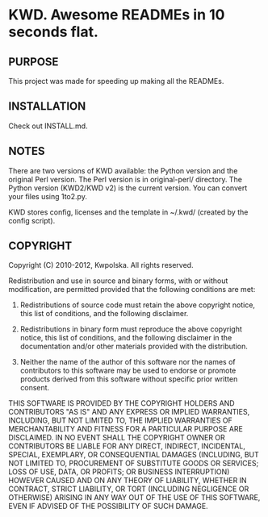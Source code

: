 KWD.  Awesome READMEs in 10 seconds flat.
==============

PURPOSE
-------
This project was made for speeding up making all the READMEs.

INSTALLATION
------------
Check out INSTALL.md.

NOTES
-----
There are two versions of KWD available: the Python version and the
original Perl version.  The Perl version is in original-perl/
directory.  The Python version (KWD2/KWD v2) is the current version.
You can convert your files using 1to2.py.

KWD stores config, licenses and the template in ~/.kwd/ (created by
the config script).

COPYRIGHT
---------
Copyright (C) 2010-2012, Kwpolska.
All rights reserved.

Redistribution and use in source and binary forms, with or without
modification, are permitted provided that the following conditions are
met:

1. Redistributions of source code must retain the above copyright
   notice, this list of conditions, and the following disclaimer.

2. Redistributions in binary form must reproduce the above copyright
   notice, this list of conditions, and the following disclaimer in the
   documentation and/or other materials provided with the distribution.

3. Neither the name of the author of this software nor the names of
   contributors to this software may be used to endorse or promote
   products derived from this software without specific prior written
   consent.

THIS SOFTWARE IS PROVIDED BY THE COPYRIGHT HOLDERS AND CONTRIBUTORS
"AS IS" AND ANY EXPRESS OR IMPLIED WARRANTIES, INCLUDING, BUT NOT
LIMITED TO, THE IMPLIED WARRANTIES OF MERCHANTABILITY AND FITNESS FOR
A PARTICULAR PURPOSE ARE DISCLAIMED.  IN NO EVENT SHALL THE COPYRIGHT
OWNER OR CONTRIBUTORS BE LIABLE FOR ANY DIRECT, INDIRECT, INCIDENTAL,
SPECIAL, EXEMPLARY, OR CONSEQUENTIAL DAMAGES (INCLUDING, BUT NOT
LIMITED TO, PROCUREMENT OF SUBSTITUTE GOODS OR SERVICES; LOSS OF USE,
DATA, OR PROFITS; OR BUSINESS INTERRUPTION) HOWEVER CAUSED AND ON ANY
THEORY OF LIABILITY, WHETHER IN CONTRACT, STRICT LIABILITY, OR TORT
(INCLUDING NEGLIGENCE OR OTHERWISE) ARISING IN ANY WAY OUT OF THE USE
OF THIS SOFTWARE, EVEN IF ADVISED OF THE POSSIBILITY OF SUCH DAMAGE.
